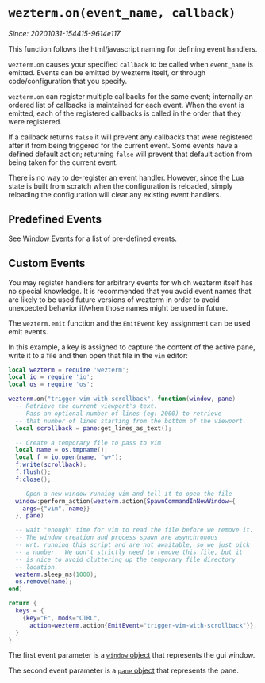 # `wezterm.on(event_name, callback)`

*Since: 20201031-154415-9614e117*

This function follows the html/javascript naming for defining event handlers.

`wezterm.on` causes your specified `callback` to be called when `event_name`
is emitted.  Events can be emitted by wezterm itself, or through code/configuration
that you specify.

`wezterm.on` can register multiple callbacks for the same event; internally
an ordered list of callbacks is maintained for each event.  When the event
is emitted, each of the registered callbacks is called in the order that
they were registered.

If a callback returns `false` it will prevent any callbacks that were registered
after it from being triggered for the current event.  Some events have
a defined default action; returning `false` will prevent that default action
from being taken for the current event.

There is no way to de-register an event handler.  However, since the Lua
state is built from scratch when the configuration is reloaded, simply
reloading the configuration will clear any existing event handlers.

## Predefined Events

See [Window Events](../window-events/index.md) for a list of pre-defined
events.

## Custom Events

You may register handlers for arbitrary events for which wezterm itself
has no special knowledge.  It is recommended that you avoid event names
that are likely to be used future versions of wezterm in order to avoid
unexpected behavior if/when those names might be used in future.

The `wezterm.emit` function and the `EmitEvent` key assignment can be used
emit events.

In this example, a key is assigned to capture the content of the active
pane, write it to a file and then open that file in the `vim` editor:

```lua
local wezterm = require 'wezterm';
local io = require 'io';
local os = require 'os';

wezterm.on("trigger-vim-with-scrollback", function(window, pane)
  -- Retrieve the current viewport's text.
  -- Pass an optional number of lines (eg: 2000) to retrieve
  -- that number of lines starting from the bottom of the viewport.
  local scrollback = pane:get_lines_as_text();

  -- Create a temporary file to pass to vim
  local name = os.tmpname();
  local f = io.open(name, "w+");
  f:write(scrollback);
  f:flush();
  f:close();

  -- Open a new window running vim and tell it to open the file
  window:perform_action(wezterm.action{SpawnCommandInNewWindow={
    args={"vim", name}}
  }, pane)

  -- wait "enough" time for vim to read the file before we remove it.
  -- The window creation and process spawn are asynchronous
  -- wrt. running this script and are not awaitable, so we just pick
  -- a number.  We don't strictly need to remove this file, but it
  -- is nice to avoid cluttering up the temporary file directory
  -- location.
  wezterm.sleep_ms(1000);
  os.remove(name);
end)

return {
  keys = {
    {key="E", mods="CTRL",
      action=wezterm.action{EmitEvent="trigger-vim-with-scrollback"}},
  }
}
```

The first event parameter is a [`window` object](../window/index.md) that
represents the gui window.

The second event parameter is a [`pane` object](../pane/index.md) that
represents the pane.
